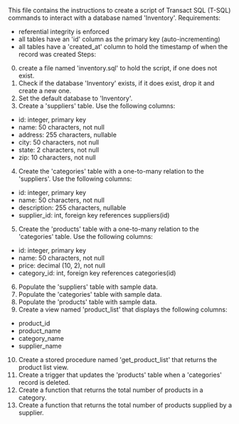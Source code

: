 This file contains the instructions to create a script of Transact SQL (T-SQL) commands to interact with a database named 'Inventory'.
Requirements:
- referential integrity is enforced
- all tables have an 'id' column as the primary key (auto-incrementing)
- all tables have a 'created_at' column to hold the timestamp of when the record was created
Steps:
0) create a file named 'inventory.sql' to hold the script, if one does not exist.
1) Check if the database 'Inventory' exists, if it does exist, drop it and create a new one.
2) Set the default database to 'Inventory'.
3) Create a 'suppliers' table. Use the following columns:
- id: integer, primary key
- name: 50 characters, not null
- address: 255 characters, nullable
- city: 50 characters, not null
- state: 2 characters, not null
- zip: 10 characters, not null
4) Create the 'categories' table with a one-to-many relation to the 'suppliers'. Use the following columns:
- id:  integer, primary key
- name: 50 characters, not null
- description:  255 characters, nullable
- supplier_id: int, foreign key references suppliers(id)
5) Create the 'products' table with a one-to-many relation to the 'categories' table. Use the following columns:
- id: integer, primary key
- name: 50 characters, not null
- price: decimal (10, 2), not null
- category_id: int, foreign key references categories(id)
6) Populate the 'suppliers' table with sample data.
7) Populate the 'categories' table with sample data.
8) Populate the 'products' table with sample data.
9) Create a view named 'product_list' that displays the following columns:
- product_id
- product_name
- category_name
- supplier_name
10) Create a stored procedure named 'get_product_list' that returns the product list view.
11) Create a trigger that updates the 'products' table when a 'categories' record is deleted.
12) Create a function that returns the total number of products in a category.
13) Create a function that returns the total number of products supplied by a supplier.